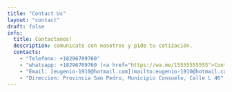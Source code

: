 ```yaml
---
title: "Contact Us"
layout: "contact"
draft: false
info: 
  title: Contactanos!
  description: comunicate con nosotros y pide tu cotización.
  contacts: 
    - "Telefono: +18296709760"
    - "whatsapp: +18296709760 (<a href="https://wa.me/15555555555">Contact me by whatsapp</a>)"
    - "Email: [eugenio-1910@hotmail.com](mailto:eugenio-1910@hotmail.com)"
    - "Direccion: Provincia San Pedro, Municipio Consuelo, Calle L 46"
---
```

